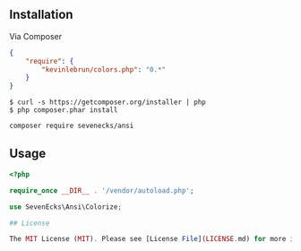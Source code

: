 ## Installation

Via Composer

```json
{
    "require": {
        "kevinlebrun/colors.php": "0.*"
    }
}
```

    $ curl -s https://getcomposer.org/installer | php
    $ php composer.phar install

```bash
composer require sevenecks/ansi
```

## Usage

```php
<?php

require_once __DIR__ . '/vendor/autoload.php';

use SevenEcks\Ansi\Colorize;

## License

The MIT License (MIT). Please see [License File](LICENSE.md) for more information.
